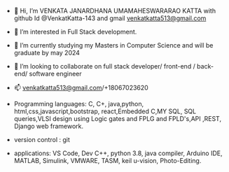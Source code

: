 - 👋 Hi, I’m VENKATA JANARDHANA UMAMAHESWARARAO KATTA with github Id @VenkatKatta-143 and gmail venkatkatta513@gmail.com
- 👀 I’m interested in Full Stack development.
- 🌱 I’m currently studying my Masters in Computer Science and will be graduate by may 2024
- 💞️ I’m looking to collaborate on full stack developer/ front-end / back-end/ software engineer
- 📫 venkatkatta513@gmail.com/+18067023620

- Programming languages: C, C+, java,python, html,css,javascript,bootstrap, react,Embedded C,MY SQL, SQL queries,VLSI design using Logic gates and FPLG and FPLD's,API ,REST, Django web framework.
- version control : git
- applications: VS Code, Dev C++, python 3.8, java compiler, Arduino IDE, MATLAB, Simulink, VMWARE, TASM, keil u-vision, Photo-Editing.



